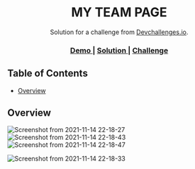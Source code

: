 <!-- Please update value in the {}  -->

<h1 align="center">MY TEAM PAGE</h1>

<div align="center">
   Solution for a challenge from  <a href="http://devchallenges.io" target="_blank">Devchallenges.io</a>.
</div>

<div align="center">
  <h3>
    <a href="https://b-akanksha.github.io/TeamPage/">
      Demo
    </a>
    <span> | </span>
    <a href="https://github.com/b-akanksha/TeamPage">
      Solution
    </a>
    <span> | </span>
    <a href="https://devchallenges.io/challenges/hhmesazsqgKXrTkYkt0U">
      Challenge
    </a>
  </h3>
</div>

<!-- TABLE OF CONTENTS -->

## Table of Contents

- [Overview](#overview)

<!-- OVERVIEW -->

## Overview

![Screenshot from 2021-11-14 22-18-27](https://user-images.githubusercontent.com/33523276/141690274-182fad9b-749e-4051-9ceb-9dc0e3806a11.png)![Screenshot from 2021-11-14 22-18-43](https://user-images.githubusercontent.com/33523276/141690283-28011a6c-7d4d-4809-8e29-040575eb0f43.png)
![Screenshot from 2021-11-14 22-18-47](https://user-images.githubusercontent.com/33523276/141690285-a7149103-c261-44c1-8f2b-0d0a65298b30.png)

![Screenshot from 2021-11-14 22-18-33](https://user-images.githubusercontent.com/33523276/141690280-cd85d437-bc2e-4adb-9bd9-de8216439ae0.png)


